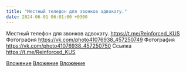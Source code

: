 ```yaml
---
title: "Местный телефон для звонков адвокату."
date: 2024-06-01 06:01:00 +0300
---
```


Местный телефон для звонков адвокату.
https://t.me/Reinforced_KUS
Фотография
https://vk.com/photo41076938_457250749
Фотография
https://vk.com/photo41076938_457250750
Ссылка
https://t.me/Reinforced_KUS

[Вложение](https://vk.com/photo41076938_457250749)
[Вложение](https://vk.com/photo41076938_457250750)
[Вложение](https://t.me/Reinforced_KUS)
